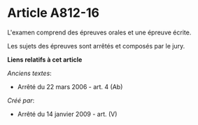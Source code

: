 # Article A812-16

L'examen comprend des épreuves orales et une épreuve écrite.

Les sujets des épreuves sont arrêtés et composés par le jury.

**Liens relatifs à cet article**

_Anciens textes_:

  - Arrêté du 22 mars 2006 - art. 4 (Ab)

_Créé par_:

  - Arrêté du 14 janvier 2009 - art. (V)
